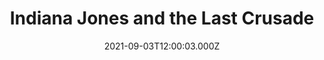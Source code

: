 ---
title: "Indiana Jones and the Last Crusade"
year: 1989
date: 2021-09-03T12:00:03.000Z
permalink: /almanac/movies/2021-09-03-indiana-jones-and-the-last-crusade/index.html
link: https://letterboxd.com/rknightuk/film/indiana-jones-and-the-last-crusade/
rating: 3
---